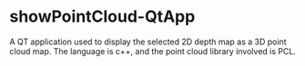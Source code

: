 # showPointCloud-QtApp
A QT application used to display the selected 2D depth map as a 3D point cloud map. The language is c++, and the point cloud library involved is PCL.
